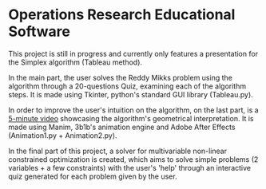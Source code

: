 # Operations Research Educational Software

This project is still in progress and currently only features a presentation for the Simplex algorithm (Tableau method).

In the main part, the user solves the Reddy Mikks problem using the algorithm through a 20-questions Quiz, examining each of the algorithm steps. It is made using Tkinter, python's standard GUI library (Tableau.py).

In order to improve the user's intuition on the algorithm, on the last part, is a [5-minute video](https://youtu.be/mHgv6kKOl6g) showcasing the algorithm's geometrical interpretation. It is made using Manim, 3b1b's animation engine and Adobe After Effects (Animation1.py + Animation2.py).

In the final part of this project, a solver for multivariable non-linear constrained optimization is created, which aims to solve simple problems (2 variables + a few constraints) with the user's 'help' through an interactive quiz generated for each problem given by the user. 

